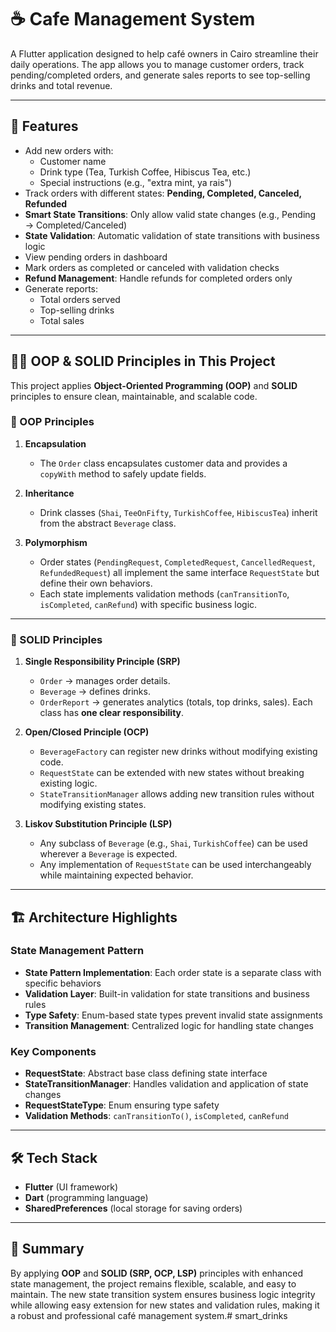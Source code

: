# ☕ Cafe Management System

A Flutter application designed to help café owners in Cairo streamline their daily operations.
The app allows you to manage customer orders, track pending/completed orders, and generate sales reports to see top-selling drinks and total revenue.

---

## 🚀 Features

* Add new orders with:
  * Customer name
  * Drink type (Tea, Turkish Coffee, Hibiscus Tea, etc.)
  * Special instructions (e.g., "extra mint, ya rais")
* Track orders with different states: **Pending, Completed, Canceled, Refunded**
* **Smart State Transitions**: Only allow valid state changes (e.g., Pending → Completed/Canceled)
* **State Validation**: Automatic validation of state transitions with business logic
* View pending orders in dashboard
* Mark orders as completed or canceled with validation checks
* **Refund Management**: Handle refunds for completed orders only
* Generate reports:
  * Total orders served
  * Top-selling drinks
  * Total sales

---

## 🧑‍💻 OOP & SOLID Principles in This Project

This project applies **Object-Oriented Programming (OOP)** and **SOLID** principles to ensure clean, maintainable, and scalable code.

### 🔹 OOP Principles

1. **Encapsulation**
   * The `Order` class encapsulates customer data and provides a `copyWith` method to safely update fields.

2. **Inheritance**
   * Drink classes (`Shai`, `TeeOnFifty`, `TurkishCoffee`, `HibiscusTea`) inherit from the abstract `Beverage` class.

3. **Polymorphism**
   * Order states (`PendingRequest`, `CompletedRequest`, `CancelledRequest`, `RefundedRequest`) all implement the same interface `RequestState` but define their own behaviors.
   * Each state implements validation methods (`canTransitionTo`, `isCompleted`, `canRefund`) with specific business logic.

---

### 🔹 SOLID Principles

1. **Single Responsibility Principle (SRP)**
   * `Order` → manages order details.
   * `Beverage` → defines drinks.
   * `OrderReport` → generates analytics (totals, top drinks, sales).
   Each class has **one clear responsibility**.

2. **Open/Closed Principle (OCP)**
   * `BeverageFactory` can register new drinks without modifying existing code.
   * `RequestState` can be extended with new states without breaking existing logic.
   * `StateTransitionManager` allows adding new transition rules without modifying existing states.

3. **Liskov Substitution Principle (LSP)**
   * Any subclass of `Beverage` (e.g., `Shai`, `TurkishCoffee`) can be used wherever a `Beverage` is expected.
   * Any implementation of `RequestState` can be used interchangeably while maintaining expected behavior.

---

## 🏗️ Architecture Highlights

### State Management Pattern
- **State Pattern Implementation**: Each order state is a separate class with specific behaviors
- **Validation Layer**: Built-in validation for state transitions and business rules
- **Type Safety**: Enum-based state types prevent invalid state assignments
- **Transition Management**: Centralized logic for handling state changes

### Key Components
- **RequestState**: Abstract base class defining state interface
- **StateTransitionManager**: Handles validation and application of state changes
- **RequestStateType**: Enum ensuring type safety
- **Validation Methods**: `canTransitionTo()`, `isCompleted`, `canRefund`

---

## 🛠️ Tech Stack

* **Flutter** (UI framework)
* **Dart** (programming language)
* **SharedPreferences** (local storage for saving orders)


---

## 📌 Summary

By applying **OOP** and **SOLID (SRP, OCP, LSP)** principles with enhanced state management, the project remains flexible, scalable, and easy to maintain. The new state transition system ensures business logic integrity while allowing easy extension for new states and validation rules, making it a robust and professional café management system.# smart_drinks
